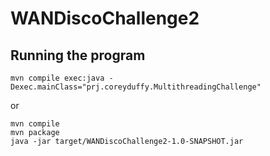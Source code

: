 # WANDiscoChallenge2

## Running the program

```
mvn compile exec:java -Dexec.mainClass="prj.coreyduffy.MultithreadingChallenge"
```
or
```
mvn compile
mvn package
java -jar target/WANDiscoChallenge2-1.0-SNAPSHOT.jar
```